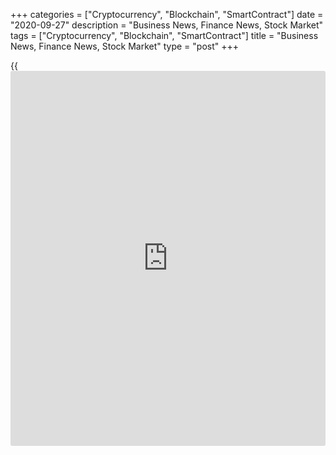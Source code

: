 +++
categories = ["Cryptocurrency", "Blockchain", "SmartContract"]
date = "2020-09-27"
description = "Business News, Finance News, Stock Market"
tags = ["Cryptocurrency", "Blockchain", "SmartContract"]
title = "Business News, Finance News, Stock Market"
type = "post"
+++

{{<iframe id="large-banner" src="https://www.bounty.group/#slide=12.0" width="100%" height="600" scrolling="no" style="border: 0px solid rgb(216, 221, 230); border-radius: 3px;">}}

Trip.com Group Limited (TCOM) reported second-quarter net loss of RMB476
million or RMB0.80 per ADS, compared to RMB403 million or RMB0.73 per
ADS last year. Adjusted losses per ADS for the quarter were RMB1.93 or
$0.27. Second-quarter revenues dropped to RMB3.16 billion from RMB8.70
billion last...

[Read More][1]

![durable goods 092520][2]

After reporting sharp increases in new orders for U.S. manufactured
durable goods over the past few months, the Commerce Department released
a report on Friday showing durable goods orders climbed much less than
expected in the month of August. The Commerce Department said durable
goods orders rose by 0.4 percent in August after soaring by an upwardly
revised 11.7 percent in July.

[Read More ][3]

   1. www.rtt[news](https://www.letsplayfx.com/blog/forex-news-website/).com/list/earnings.aspx
   2. cdn.rtt[news](https://www.letsplayfx.com/blog/forex-news-website/).com/articleimages/ustopstories/2020/september/durable-goods-092520.jpg (durable goods 092520)
   3. www.rtt[news](https://www.letsplayfx.com/blog/forex-news-website/).com/Content/EconomicNews.aspx